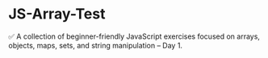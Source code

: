 # JS-Array-Test
✅ A collection of beginner-friendly JavaScript exercises focused on arrays, objects, maps, sets, and string manipulation – Day 1.
